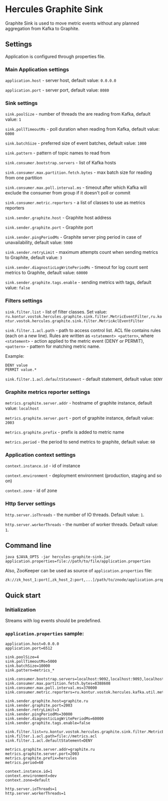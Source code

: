 # Hercules Graphite Sink
Graphite Sink is used to move metric events without any planned aggregation from Kafka to Graphite.

## Settings
Application is configured through properties file.

### Main Application settings
`application.host` - server host, default value: `0.0.0.0`

`application.port` - server port, default value: `8080`

### Sink settings
`sink.poolSize` - number of threads the are reading from Kafka, default value: `1`

`sink.pollTimeoutMs` - poll duration when reading from Kafka, default value: `6000`

`sink.batchSize` - preferred size of event batches, default value: `1000`

`sink.pattern` - pattern of topic names to read from

`sink.consumer.bootstrap.servers` - list of Kafka hosts

`sink.consumer.max.partition.fetch.bytes` - max batch size for reading from one partition

`sink.consumer.max.poll.interval.ms` - timeout after which Kafka will exclude the consumer from group if it doesn't poll or commit

`sink.consumer.metric.reporters` - a list of classes to use as metrics reporters

`sink.sender.graphite.host` - Graphite host address

`sink.sender.graphite.port` - Graphite port

`sink.sender.pingPeriodMs` - Graphite server ping period in case of unavailability, default value: `5000`

`sink.sender.retryLimit` - maximum attempts count when sending metrics to Graphite, default value: `3`

`sink.sender.diagnosticLogWritePeriodMs` - timeout for log count sent metrics to Graphite, default value: `60000`

`sink.sender.graphite.tags.enable` - sending metrics with tags, default value: `false`

### Filters settings

`sink.filter.list` - list of filter classes. Set value: `ru.kontur.vostok.hercules.graphite.sink.filter.MetricEventFilter,ru.kontur.vostok.hercules.graphite.sink.filter.MetricAclEventFilter`

`sink.filter.1.acl.path` - path to access control list. ACL file contains rules (each on a new line).
Rules are written as `<statement> <pattern>`, where `<statement>` - action applied to the metric event (DENY or PERMIT),
`<pattern>` - pattern for matching metric name. 

Example: 
```
DENY value
PERMIT value.*
```

`sink.filter.1.acl.defaultStatement` - default statement, default value: `DENY`

### Graphite metrics reporter settings
`metrics.graphite.server.addr` - hostname of graphite instance, default value: `localhost`

`metrics.graphite.server.port` - port of graphite instance, default value: `2003`

`metrics.graphite.prefix` - prefix is added to metric name

`metrics.period` - the period to send metrics to graphite, default value: `60`

### Application context settings
`context.instance.id` - id of instance

`context.environment` - deployment environment (production, staging and so on)

`context.zone` - id of zone

### Http Server settings
`http.server.ioThreads` - the number of IO threads. Default value: `1`.

`http.server.workerThreads` - the number of worker threads. Default value: `1`.

## Command line
`java $JAVA_OPTS -jar hercules-graphite-sink.jar application.properties=file://path/to/file/application.properties`

Also, ZooKeeper can be used as source of `application.properties` file:  
```
zk://zk_host_1:port[,zk_host_2:port,...]/path/to/znode/application.properties
```

## Quick start
### Initialization
Streams with log events should be predefined.

### `application.properties` sample:
```properties
application.host=0.0.0.0
application.port=6512

sink.poolSize=4
sink.pollTimeoutMs=5000
sink.batchSize=10000
sink.pattern=metrics_*

sink.consumer.bootstrap.servers=localhost:9092,localhost:9093,localhost:9094
sink.consumer.max.partition.fetch.bytes=8388608
sink.consumer.max.poll.interval.ms=370000
sink.consumer.metric.reporters=ru.kontur.vostok.hercules.kafka.util.metrics.GraphiteReporter

sink.sender.graphite.host=graphite.ru
sink.sender.graphite.port=2003
sink.sender.retryLimit=3
sink.sender.pingPeriodMs=30000
sink.sender.diagnosticLogWritePeriodMs=60000
sink.sender.graphite.tags.enable=false

sink.filter.list=ru.kontur.vostok.hercules.graphite.sink.filter.MetricEventFilter,ru.kontur.vostok.hercules.graphite.sink.filter.MetricAclEventFilter
sink.filter.1.acl.path=file://metrics.acl
sink.filter.1.acl.defaultStatement=DENY

metrics.graphite.server.addr=graphite.ru
metrics.graphite.server.port=2003
metrics.graphite.prefix=hercules
metrics.period=60

context.instance.id=1
context.environment=dev
context.zone=default

http.server.ioThreads=1
http.server.workerThreads=1
```
